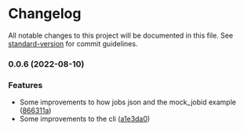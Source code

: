 # Changelog

All notable changes to this project will be documented in this file. See [standard-version](https://github.com/conventional-changelog/standard-version) for commit guidelines.

### 0.0.6 (2022-08-10)


### Features

* Some improvements to how jobs json and the mock_jobid example ([866311a](https://github.com/ebi-jdispatcher/jdispatcher-viewers/commit/866311aeb0e8cb85c9e67bd2868d163aaa4e81f8))
* Some improvements to the cli ([a1e3da0](https://github.com/ebi-jdispatcher/jdispatcher-viewers/commit/a1e3da07132f7d21a27395e1a7f598b303dfb9e9))
